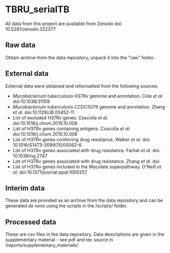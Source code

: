 # TBRU_serialTB

All data from this project are available from Zenodo
doi: 10.5281/zenodo.322377

## Raw data
Obtain archive from the data repository, unpack it into the "raw" folder.

## External data
External data were obtained and reformatted from the following sources:
- _Mycobacterium tuberculosis_ H37Rv genome and annotation. Cole _et al._ doi:10.1038/31159
- _Mycobacterium tuberculosis_ CCDC5079 genome and annotation. Zhang _et al._ doi:10.1128/JB.05452-11
- List of excluded H37Rv genes. Coscolla _et al._ doi:10.1016/j.chom.2015.10.008
- List of H37Rv genes containing antigens. Coscolla _et al._ doi:10.1016/j.chom.2015.10.008
- List of H37Rv genes conferring drug resistance. Walker _et al._ doi: 10.1016/S1473-3099(15)00062-6
- List of H37Rv genes associated with drug resistance. Farhat _et al._ doi: 10.1038/ng.2747
- List of H37Rv genes associated with drug resistance. Zhang _et al._ doi:
- List of H37Rv genes included in the Mycolate superpathway. O'Neill _et al._ doi:10.1371/journal.ppat.1005257

## Interim data
These data are provided as an archive from the data repository and can be generated _de novo_ using the scripts in the /scripts/ folder.

## Processed data
These are csv files in the data repository. Data descriptions are given in the supplementary material - see pdf and tex source in /reports/supplementary_materials/.
